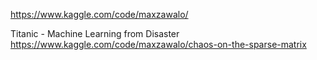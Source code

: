 https://www.kaggle.com/code/maxzawalo/

Titanic - Machine Learning from Disaster</br>
https://www.kaggle.com/code/maxzawalo/chaos-on-the-sparse-matrix
